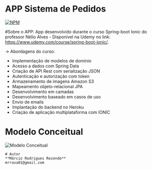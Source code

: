 # APP Sistema de Pedidos 
[![NPM](https://img.shields.io/npm/l/react)](https://github.com/mrraxa01/app_springionic/blob/main/LICENSE) 

#Sobre o APP:
App desenvolvido durante o curso Spring-boot Ionic do professor Nélio Alves - Disponível na Udemy no link: https://www.udemy.com/course/spring-boot-ionic/.

 -> Abordagens do curso:
  - Implementação de modelos de domínio
  - Acesso a dados com Spring Data
  - Criação de API Rest com serialização JSON
  - Autenticação e autorização com token
  - Armazenamento de imagens Amazon S3
  - Mapeamento objeto-relacional JPA
  - Desenvolvimento em camadas
  - Desenvolvimento baseado em casos de uso
  - Envio de emails
  - Implantação do backend no Heroku
  - Criação de aplicação multiplataforma com IONIC
  

# Modelo Conceitual 

![Modelo Conceitual](https://github.com/mrraxa01/app_springionic/master/assets/diagrama.png)


```
# Autor
**Márcio Rodrigues Rezende**
mrraxa01@gmail.com
